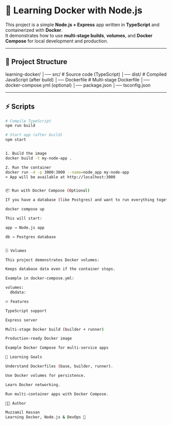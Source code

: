 # 🚀 Learning Docker with Node.js

This project is a simple **Node.js + Express** app written in **TypeScript** and containerized with **Docker**.  
It demonstrates how to use **multi-stage builds**, **volumes**, and **Docker Compose** for local development and production.

---

## 📂 Project Structure

learning-docker/
│── src/ # Source code (TypeScript)
│── dist/ # Compiled JavaScript (after build)
│── Dockerfile # Multi-stage Dockerfile
│── docker-compose.yml (optional)
│── package.json
│── tsconfig.json



---

## ⚡ Scripts
```bash
# Compile TypeScript
npm run build

# Start app (after build)
npm start


1. Build the image
docker build -t my-node-app .

2. Run the container
docker run -d -p 3000:3000 --name=node_app my-node-app
➡️ App will be available at http://localhost:3000


📦 Run with Docker Compose (Optional)

If you have a database (like Postgres) and want to run everything together, use Docker Compose.

docker compose up

This will start:

app → Node.js app

db → Postgres database


🗄️ Volumes

This project demonstrates Docker volumes:

Keeps database data even if the container stops.

Example in docker-compose.yml:

volumes:
  dbdata:

🔥 Features

TypeScript support

Express server

Multi-stage Docker build (builder + runner)

Production-ready Docker image

Example Docker Compose for multi-service apps

📖 Learning Goals

Understand Dockerfiles (base, builder, runner).

Use Docker volumes for persistence.

Learn Docker networking.

Run multi-container apps with Docker Compose.

👨‍💻 Author

Muzzamil Hassan
Learning Docker, Node.js & DevOps 🚀